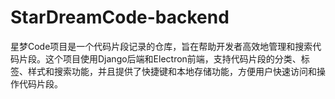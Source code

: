 # StarDreamCode-backend
星梦Code项目是一个代码片段记录的仓库，旨在帮助开发者高效地管理和搜索代码片段。这个项目使用Django后端和Electron前端，支持代码片段的分类、标签、样式和搜索功能，并且提供了快捷键和本地存储功能，方便用户快速访问和操作代码片段。
